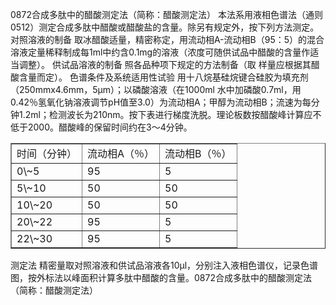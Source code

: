 0872合成多肽中的醋酸测定法（简称：醋酸测定法）
本法系用液相色谱法（通则0512）测定合成多肽中醋酸或醋酸盐的含量。除另有规定外，按下列方法测定。
对照溶液的制备 取冰醋酸适量，精密称定，用流动相A-流动相B（95：5）的混合溶液定量稀释制成每1ml中约含0.1mg的溶液（浓度可随供试品中醋酸的含量作适当调整）。
供试品溶液的制备 照各品种项下规定的方法制备（取
样量应根据其醋酸含量而定）。
色谱条件及系统适用性试验 用十八烷基硅烷键合硅胶为填充剂（250mmx4.6mm，5μm）；以磷酸溶液（在1000ml 水中加磷酸0.7ml，用0.42％氢氧化钠溶液调节pH值至3.0）为流动相A；甲醇为流动相B；流速为每分钟1.2ml；检测波长为210nm。按下表进行梯度洗脱。理论板数按醋酸峰计算应不低于2000。醋酸峰的保留时间约在3～4分钟。
<table border="1" ><tr>
<td colspan="1" rowspan="1">时间（分钟）</td>
<td colspan="1" rowspan="1">流动相A（％）</td>
<td colspan="1" rowspan="1">流动相B（％）</td>
</tr><tr>
<td colspan="1" rowspan="1">0\~5</td>
<td colspan="1" rowspan="1">95 </td>
<td colspan="1" rowspan="1">5 </td>
</tr><tr>
<td colspan="1" rowspan="1">5\~10</td>
<td colspan="1" rowspan="1">50 </td>
<td colspan="1" rowspan="1">50 </td>
</tr><tr>
<td colspan="1" rowspan="1">10\~20</td>
<td colspan="1" rowspan="1">50 </td>
<td colspan="1" rowspan="1">50 </td>
</tr><tr>
<td colspan="1" rowspan="1">20\~22</td>
<td colspan="1" rowspan="1">95 </td>
<td colspan="1" rowspan="1">5 </td>
</tr><tr>
<td colspan="1" rowspan="1">22\~30</td>
<td colspan="1" rowspan="1">95 </td>
<td colspan="1" rowspan="1">5 </td>
</tr></table>
测定法 精密量取对照溶液和供试品溶液各10μl，分别注入液相色谱仪，记录色谱图，按外标法以峰面积计算多肽中醋酸的含量。0872合成多肽中的醋酸测定法（简称：醋酸测定法）